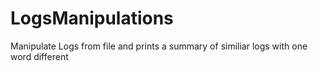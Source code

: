 # LogsManipulations
Manipulate Logs from file and prints a summary of similiar logs with one word different
